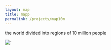 ```yaml
---
layout: map
title: mapp
permalink: /projects/map10m
---
```


the world divided into regions of 10 million people
<!-- unused right now because the link just leads to the png. eventually add lightbox? -->
<img src="../assets/world10mfull.png">`